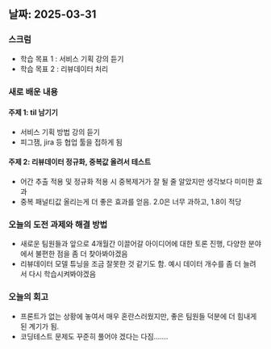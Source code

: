 ## 날짜: 2025-03-31

### 스크럼
- 학습 목표 1 : 서비스 기획 강의 듣기
- 학습 목표 2 : 리뷰데이터 처리

### 새로 배운 내용
#### 주제 1: til 남기기
- 서비스 기획 방법 강의 듣기 
- 피그잼, jira 등 협업 툴을 접하게 됨

#### 주제 2: 리뷰데이터 정규화, 중복값 올려서 테스트 
- 어간 추출 적용 및 정규화 적용 시 중복제거가 잘 될 줄 알았지만 생각보다 미미한 효과
- 중복 패널티값 올리는게 더 좋은 효과를 얻음. 2.0은 너무 과하고, 1.8이 적당

### 오늘의 도전 과제와 해결 방법
- 새로운 팀원들과 앞으로 4개월간 이끌어갈 아이디어에 대한 토론 진행, 다양한 분야에서 불편한 점을 좀 더 찾아봐야겠음
- 리뷰데이터 모델 튜닝을 조금 잘못한 것 같기도 함. 예시 데이터 개수를 좀 더 늘려서 다시 학습시켜봐야겠음

### 오늘의 회고
- 프론트가 없는 상황에 놓여서 매우 혼란스러웠지만, 좋은 팀원들 덕분에 더 힘내게 된 계기가 됨.
- 코딩테스트 문제도 꾸준히 풀어야 겠다는 다짐.......
